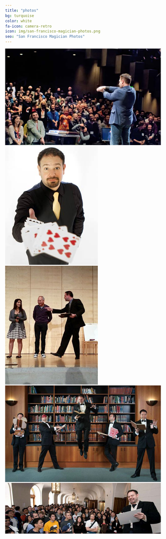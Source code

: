 ```yaml
---
title: "photos"
bg: turquoise
color: white
fa-icon: camera-retro
icon: img/san-francisco-magician-photos.png
seo: "San Francisco Magician Photos"
---
```


<div>
<img class="row big column"   src="img/gallery/comedy-magician-audience.jpg" alt="Comedy Magician Audience" title="Comedy Magician Audience" />
<img class="row small column" src="img/gallery/t-magician.jpg"  alt="Magician" title="Magician"/>
<img class="row small column" src="img/gallery/t-corporate-magician-bay-area.jpg"      alt="Corporate Magician Bay Area" title="Corporate Magician Bay Area" />
<img class="row big column"   src="img/gallery/w-robert-strong-magician-levitation.jpg"      alt="Robert Strong Magician Levitation" title="Robert Strong Magician Levitation" />
<img class="row full column"  src="img/gallery/f-comedy-magic-san-francisco-stage.jpg" alt="Comedy Magic San Francisco Stage" title="Comedy Magic San Francisco Stage" />
</div>

